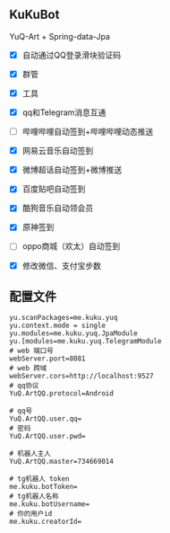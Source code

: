 ## KuKuBot

YuQ-Art + Spring-data-Jpa

- [x] 自动通过QQ登录滑块验证码
- [x] 群管
- [x] 工具
- [x] qq和Telegram消息互通
- [ ] 哔哩哔哩自动签到+哔哩哔哩动态推送
- [x] 网易云音乐自动签到
- [x] 微博超话自动签到+微博推送
- [x] 百度贴吧自动签到
- [x] 酷狗音乐自动领会员
- [x] 原神签到
- [ ] oppo商城（欢太）自动签到
- [x] 修改微信、支付宝步数


## 配置文件
```properties
yu.scanPackages=me.kuku.yuq
yu.context.mode = single
yu.modules=me.kuku.yuq.JpaModule
yu.[modules=me.kuku.yuq.TelegramModule
# web 端口号
webServer.port=8081
# web 跨域
webServer.cors=http://localhost:9527
# qq协议
YuQ.ArtQQ.protocol=Android

# qq号
YuQ.ArtQQ.user.qq=
# 密码
YuQ.ArtQQ.user.pwd=

# 机器人主人
YuQ.ArtQQ.master=734669014

# tg机器人 token
me.kuku.botToken=
# tg机器人名称
me.kuku.botUsername=
# 你的用户id
me.kuku.creatorId=
```